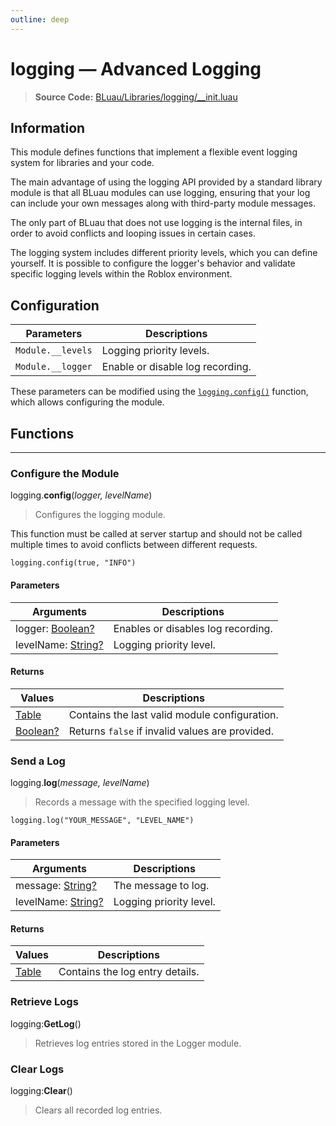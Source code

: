 ```yaml
---
outline: deep
---
```


# logging — Advanced Logging  

> **Source Code:** [BLuau/Libraries/logging/__init.luau](https://github.com/blockguard-sf/BLuau/blob/master/BLuau/Libraries/logging/__init.luau)  

## Information  

This module defines functions that implement a flexible event logging system for libraries and your code.  

The main advantage of using the logging API provided by a standard library module is that all BLuau modules can use logging, ensuring that your log can include your own messages along with third-party module messages.  

The only part of BLuau that does not use logging is the internal files, in order to avoid conflicts and looping issues in certain cases.  

The logging system includes different priority levels, which you can define yourself. It is possible to configure the logger's behavior and validate specific logging levels within the Roblox environment.  

## Configuration  

| Parameters        | Descriptions  |  
|------------------|--------------|  
| `Module.__levels` | Logging priority levels. |  
| `Module.__logger` | Enable or disable log recording. |  

These parameters can be modified using the [`logging.config()`](#configure-the-module) function, which allows configuring the module.  

## Functions  

---  

### Configure the Module  

logging.**config**(_logger, levelName_)  

> Configures the logging module.  

This function must be called at server startup and should not be called multiple times to avoid conflicts between different requests.  

```luau  
logging.config(true, "INFO")  
```  

#### Parameters  

| Arguments  | Descriptions  |  
|-----------|--------------|  
| logger: [Boolean?](https://create.roblox.com/docs/luau/booleans) | Enables or disables log recording. |  
| levelName: [String?](https://create.roblox.com/docs/luau/strings) | Logging priority level. |  

#### Returns  

| Values  | Descriptions  |  
|---------|--------------|  
| [Table](https://create.roblox.com/docs/luau/tables) | Contains the last valid module configuration. |  
| [Boolean?](https://create.roblox.com/docs/luau/booleans) | Returns `false` if invalid values are provided. |  

### Send a Log  

logging.**log**(_message, levelName_)  

> Records a message with the specified logging level.  

```luau  
logging.log("YOUR_MESSAGE", "LEVEL_NAME")  
```  

#### Parameters  

| Arguments  | Descriptions  |  
|-----------|--------------|  
| message: [String?](https://create.roblox.com/docs/luau/strings) | The message to log. |  
| levelName: [String?](https://create.roblox.com/docs/luau/strings) | Logging priority level. |  

#### Returns  

| Values  | Descriptions  |  
|---------|--------------|  
| [Table](https://create.roblox.com/docs/luau/tables) | Contains the log entry details. |  

### Retrieve Logs  

logging:**GetLog**()  

> Retrieves log entries stored in the Logger module.  

### Clear Logs  

logging:**Clear**()  

> Clears all recorded log entries.  